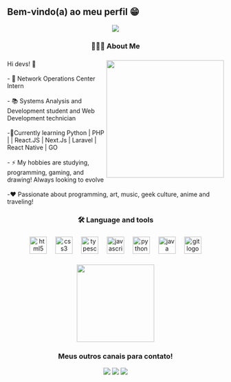 ## Bem-vindo(a) ao meu perfil 😁

<div align="center">
<img max-widht="800" src="https://cdn.discordapp.com/attachments/996181582593392700/1201026453060468776/Welcome.png?ex=65c8520c&is=65b5dd0c&hm=be12cfd57af6d3fa4fe1b8ea0b4c3c15aaf722bf16505ec7a5cf4d3f835812f5&"/>
</div>

<h3 align="center">👨🏻‍💻  About Me</h3>

###

<img align="right" height="273" src="https://i.pinimg.com/originals/7f/e2/69/7fe2693ea3c7577e45c4e0ef4a414e91.gif"  />

###

<p align="left">Hi devs! 👋<br><br>- 🔭 Network Operations Center Intern<br><br>- 📚 Systems Analysis and Development student and Web Development technician<br><br>-🌱Currently learning Python | PHP | | React.JS | Next.Js | Laravel | React Native | GO <br><br>- ⚡ My hobbies are studying, programming, gaming, and drawing! Always looking to evolve <br><br>-❤️ Passionate about programming, art, music, geek culture, anime and traveling!</p>

###

<h3 align="center">🛠 Language and tools</h3>

###

<div align="center">
  <img src="https://cdn.jsdelivr.net/gh/devicons/devicon/icons/html5/html5-original.svg" height="40" alt="html5 logo"  />
  <img width="12" />
  <img src="https://cdn.jsdelivr.net/gh/devicons/devicon/icons/css3/css3-original.svg" height="40" alt="css3 logo"  />
  <img width="12" />
  <img src="https://cdn.jsdelivr.net/gh/devicons/devicon/icons/typescript/typescript-original.svg" height="40" alt="typescript logo"  />
  <img width="12" />
  <img src="https://cdn.jsdelivr.net/gh/devicons/devicon/icons/javascript/javascript-original.svg" height="40" alt="javascript logo"  />
  <img width="12" />
  <img src="https://cdn.jsdelivr.net/gh/devicons/devicon/icons/python/python-original.svg" height="40" alt="python logo"  />
  <img width="12" />
  <img src="https://cdn.jsdelivr.net/gh/devicons/devicon/icons/java/java-original.svg" height="40" alt="java logo"  />
  <img width="12" />
  <img src="https://cdn.jsdelivr.net/gh/devicons/devicon/icons/git/git-original.svg" height="40" alt="git logo"  />
</div>


###

 <div align="center">
   
   <img height="180em" src="https://github-readme-stats.vercel.app/api/top-langs/?username=wesllemrech&layout=compact&langs_count=6&theme=tokyonight"/>
<div align="center">
    
<div style="display: inline_block">
  
</div>
 
### Meus outros canais para contato!
 
<div> 

 <a href="https://discord.gg/wrechyy" target="_blank"><img src="https://img.shields.io/badge/Discord-7289DA?style=for-the-badge&logo=discord&logoColor=white" target="_blank"></a> 
  <a href = "wesllemrech@gmail.com"><img src="https://img.shields.io/badge/-Gmail-%23333?style=for-the-badge&logo=gmail&logoColor=white" target="_blank"></a>
  <a href="https://www.linkedin.com/in/wrechy/" target="_blank"><img src="https://img.shields.io/badge/-LinkedIn-%230077B5?style=for-the-badge&logo=linkedin&logoColor=white" target="_blank"></a>
</div>
